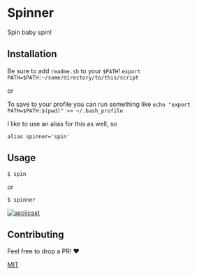 # Spinner

Spin baby spin!

## Installation

Be sure to add `readme.sh` to your `$PATH`!
`export PATH=$PATH:~/some/directory/to/this/script`

or 

To save to your profile you can run something like
`echo "export PATH=$PATH:$(pwd)" >> ~/.bash_profile`

I like to use an alias for this as well, so
```
alias spinner='spin'
```

## Usage

```
$ spin
```

or

```
$ spinner
```

[![asciicast](https://asciinema.org/a/43YBwJHrEBkeM1ZWDJUZZviNs.svg)](https://asciinema.org/a/43YBwJHrEBkeM1ZWDJUZZviNs)

## Contributing

Feel free to drop a PR!
:heart:

[MIT](https://choosealicense.com/licenses/mit/)
